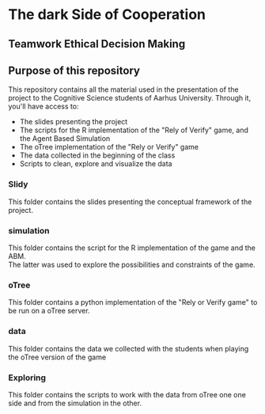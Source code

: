 # The dark Side of Cooperation
## Teamwork Ethical Decision Making

## Purpose of this repository
This repository contains all the material used in the presentation of the project to the Cognitive Science students of Aarhus University. Through it, you'll have access to:
- The slides presenting the project
- The scripts for the R implementation of the "Rely of Verify" game, and the Agent Based Simulation
- The oTree implementation of the "Rely or Verify" game
- The data collected in the beginning of the class
- Scripts to clean, explore and visualize the data

### Slidy
This folder contains the slides presenting the conceptual framework of the project.

### simulation
This folder contains the script for the R implementation of the game and the ABM.  
The latter was used to explore the possibilities and constraints of the game.

### oTree
This folder contains a python implementation of the "Rely or Verify game" to be run on a oTree server.

### data
This folder contains the data we collected with the students when playing the oTree version of the game

### Exploring
This folder contains the scripts to work with the data from oTree one one side and from the simulation in the other.
